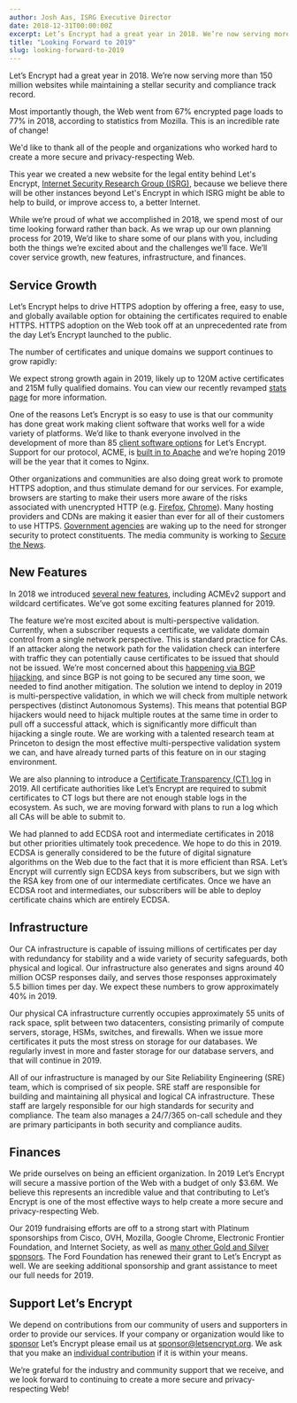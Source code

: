 ```yaml
---
author: Josh Aas, ISRG Executive Director
date: 2018-12-31T00:00:00Z
excerpt: Let’s Encrypt had a great year in 2018. We’re now serving more than 150 million websites while maintaining a stellar security and compliance track record.
title: "Looking Forward to 2019"
slug: looking-forward-to-2019
---
```


Let’s Encrypt had a great year in 2018. We’re now serving more than 150 million websites while maintaining a stellar security and compliance track record.

Most importantly though, the Web went from 67% encrypted page loads to 77% in 2018, according to statistics from Mozilla. This is an incredible rate of change!

We'd like to thank all of the people and organizations who worked hard to create a more secure and privacy-respecting Web.

This year we created a new website for the legal entity behind Let's Encrypt, [Internet Security Research Group (ISRG)](https://www.abetterinternet.org/), because we believe there will be other instances beyond Let's Encrypt in which ISRG might be able to help to build, or improve access to, a better Internet. 

While we’re proud of what we accomplished in 2018, we spend most of our time looking forward rather than back. As we wrap up our own planning process for 2019, We’d like to share some of our plans with you, including both the things we’re excited about and the challenges we’ll face. We’ll cover service growth, new features, infrastructure, and finances.

## Service Growth

Let’s Encrypt helps to drive HTTPS adoption by offering a free, easy to use, and globally available option for obtaining the certificates required to enable HTTPS. HTTPS adoption on the Web took off at an unprecedented rate from the day Let’s Encrypt launched to the public.

The number of certificates and unique domains we support continues to grow rapidly:

<div class="figure">
  <div id="activeUsage" title="Let's Encrypt Growth" class="statsgraph"></div>
</div>
<script src="/js/stats.js" async></script>
<script src="/js/plotly-min.js" async></script>

We expect strong growth again in 2019, likely up to 120M active certificates and 215M fully qualified domains. You can view our recently revamped [stats page](https://letsencrypt.org/stats/) for more information.

One of the reasons Let’s Encrypt is so easy to use is that our community has done great work making client software that works well for a wide variety of platforms. We’d like to thank everyone involved in the development of more than 85 [client software options](https://letsencrypt.org/docs/client-options/) for Let’s Encrypt. Support for our protocol, ACME, is [built in to Apache](https://letsencrypt.org/2017/10/17/acme-support-in-apache-httpd.html) and we’re hoping 2019 will be the year that it comes to Nginx.

Other organizations and communities are also doing great work to promote HTTPS adoption, and thus stimulate demand for our services. For example, browsers are starting to make their users more aware of the risks associated with unencrypted HTTP (e.g. [Firefox](https://blog.mozilla.org/security/2018/01/15/secure-contexts-everywhere/), [Chrome](https://www.blog.google/products/chrome/milestone-chrome-security-marking-http-not-secure/)). Many hosting providers and CDNs are making it easier than ever for all of their customers to use HTTPS. [Government agencies](https://https.cio.gov/) are waking up to the need for stronger security to protect constituents. The media community is working to [Secure the News](https://securethe.news/).

## New Features

In 2018 we introduced [several new features](https://letsencrypt.org/upcoming-features/), including ACMEv2 support and wildcard certificates. We’ve got some exciting features planned for 2019.

The feature we’re most excited about is multi-perspective validation. Currently, when a subscriber requests a certificate, we validate domain control from a single network perspective. This is standard practice for CAs. If an attacker along the network path for the validation check can interfere with traffic they can potentially cause certificates to be issued that should not be issued. We’re most concerned about this [happening via BGP hijacking](https://www.princeton.edu/~pmittal/publications/bgp-tls-usenix18.pdf), and since BGP is not going to be secured any time soon, we needed to find another mitigation. The solution we intend to deploy in 2019 is multi-perspective validation, in which we will check from multiple network perspectives (distinct Autonomous Systems). This means that potential BGP hijackers would need to hijack multiple routes at the same time in order to pull off a successful attack, which is significantly more difficult than hijacking a single route. We are working with a talented research team at Princeton to design the most effective multi-perspective validation system we can, and have already turned parts of this feature on in our staging environment.

We are also planning to introduce a [Certificate Transparency (CT) log](https://www.certificate-transparency.org/) in 2019. All certificate authorities like Let’s Encrypt are required to submit certificates to CT logs but there are not enough stable logs in the ecosystem. As such, we are moving forward with plans to run a log which all CAs will be able to submit to.

We had planned to add ECDSA root and intermediate certificates in 2018 but other priorities ultimately took precedence. We hope to do this in 2019. ECDSA is generally considered to be the future of digital signature algorithms on the Web due to the fact that it is more efficient than RSA. Let’s Encrypt will currently sign ECDSA keys from subscribers, but we sign with the RSA key from one of our intermediate certificates. Once we have an ECDSA root and intermediates, our subscribers will be able to deploy certificate chains which are entirely ECDSA.

## Infrastructure

Our CA infrastructure is capable of issuing millions of certificates per day with redundancy for stability and a wide variety of security safeguards, both physical and logical. Our infrastructure also generates and signs around 40 million OCSP responses daily, and serves those responses approximately 5.5 billion times per day. We expect these numbers to grow approximately 40% in 2019.

Our physical CA infrastructure currently occupies approximately 55 units of rack space, split between two datacenters, consisting primarily of compute servers, storage, HSMs, switches, and firewalls. When we issue more certificates it puts the most stress on storage for our databases. We regularly invest in more and faster storage for our database servers, and that will continue in 2019.

All of our infrastructure is managed by our Site Reliability Engineering (SRE) team, which is comprised of six people. SRE staff are responsible for building and maintaining all physical and logical CA infrastructure. These staff are largely responsible for our high standards for security and compliance. The team also manages a 24/7/365 on-call schedule and they are primary participants in both security and compliance audits.

## Finances

We pride ourselves on being an efficient organization. In 2019 Let’s Encrypt will secure a massive portion of the Web with a budget of only $3.6M. We believe this represents an incredible value and that contributing to Let’s Encrypt is one of the most effective ways to help create a more secure and privacy-respecting Web.

Our 2019 fundraising efforts are off to a strong start with Platinum sponsorships from Cisco, OVH, Mozilla, Google Chrome, Electronic Frontier Foundation, and Internet Society, as well as [many other Gold and Silver sponsors](https://letsencrypt.org/sponsors/). The Ford Foundation has renewed their grant to Let’s Encrypt as well. We are seeking additional sponsorship and grant assistance to meet our full needs for 2019.

## Support Let’s Encrypt

We depend on contributions from our community of users and supporters in order to provide our services. If your company or organization would like to [sponsor](https://letsencrypt.org/become-a-sponsor/) Let’s Encrypt please email us at [sponsor@letsencrypt.org](mailto:sponsor@letsencrypt.org). We ask that you make an [individual contribution](https://letsencrypt.org/donate/) if it is within your means.

We’re grateful for the industry and community support that we receive, and we look forward to continuing to create a more secure and privacy-respecting Web!
